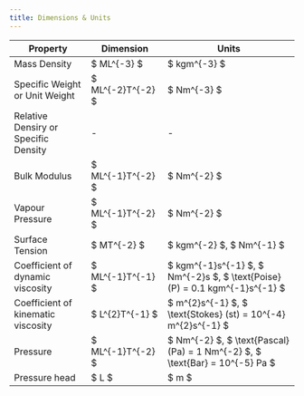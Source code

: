 ```yaml
---
title: Dimensions & Units
---
```


| Property                             | Dimension         | Units                                                                        |
| ------------------------------------ | ----------------- | ---------------------------------------------------------------------------- |
| Mass Density                         | $ ML^{-3} $       | $ kgm^{-3} $                                                                 |
| Specific Weight or Unit Weight       | $ ML^{-2}T^{-2} $ | $ Nm^{-3} $                                                                  |
| Relative Densiry or Specific Density | -                 | -                                                                            |
| Bulk Modulus                         | $ ML^{-1}T^{-2} $ | $ Nm^{-2} $                                                                  |
| Vapour Pressure                      | $ ML^{-1}T^{-2} $ | $ Nm^{-2} $                                                                  |
| Surface Tension                      | $ MT^{-2} $       | $ kgm^{-2} $, $ Nm^{-1} $                                                    |
| Coefficient of dynamic viscosity     | $ ML^{-1}T^{-1} $ | $ kgm^{-1}s^{-1} $, $ Nm^{-2}s $, $ \text{Poise} (P) = 0.1 kgm^{-1}s^{-1} $  |
| Coefficient of kinematic viscosity   | $ L^{2}T^{-1} $   | $ m^{2}s^{-1} $, $ \text{Stokes} (st) = 10^{-4} m^{2}s^{-1} $                |
| Pressure                             | $ ML^{-1}T^{-2} $ | $ Nm^{-2} $, $ \text{Pascal} (Pa) = 1 Nm^{-2} $, $ \text{Bar} = 10^{-5} Pa $ |
| Pressure head                        | $ L $             | $ m $                                                                        |
